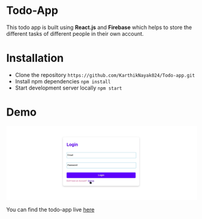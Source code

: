 # Todo-App

This todo app is built using **React.js** and **Firebase** which helps to store the different tasks of different people in their own account.

# Installation

- Clone the repository `https://github.com/KarthikNayak024/Todo-app.git`
- Install npm dependencies `npm install`
- Start development server locally `npm start`

# Demo

![Demo](public/todo-app.gif)

You can find the todo-app live [here](https://karthiknayak024.github.io/Todo-app)
